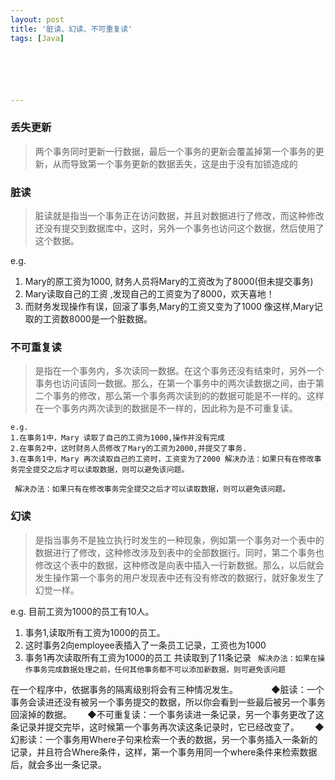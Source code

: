 ```yaml
---
layout: post
title: '脏读、幻读、不可重复读'
tags: [Java]






---
```




### 丢失更新

>两个事务同时更新一行数据，最后一个事务的更新会覆盖掉第一个事务的更新，从而导致第一个事务更新的数据丢失，这是由于没有加锁造成的
<!--more-->

### 脏读

>脏读就是指当一个事务正在访问数据，并且对数据进行了修改，而这种修改还没有提交到数据库中，这时，另外一个事务也访问这个数据，然后使用了这个数据。

e.g.        
1. Mary的原工资为1000, 财务人员将Mary的工资改为了8000(但未提交事务) 
2. Mary读取自己的工资 ,发现自己的工资变为了8000，欢天喜地！
3. 而财务发现操作有误，回滚了事务,Mary的工资又变为了1000
    像这样,Mary记取的工资数8000是一个脏数据。
### 不可重复读
>是指在一个事务内，多次读同一数据。在这个事务还没有结束时，另外一个事务也访问该同一数据。那么，在第一个事务中的两次读数据之间，由于第二个事务的修改，那么第一个事务两次读到的的数据可能是不一样的。这样在一个事务内两次读到的数据是不一样的，因此称为是不可重复读。

    e.g.
    1.在事务1中，Mary 读取了自己的工资为1000,操作并没有完成
    2.在事务2中，这时财务人员修改了Mary的工资为2000,并提交了事务.
    3.在事务1中，Mary 再次读取自己的工资时，工资变为了2000 解决办法：如果只有在修改事务完全提交之后才可以读取数据，则可以避免该问题。
``
解决办法：如果只有在修改事务完全提交之后才可以读取数据，则可以避免该问题。``
### 幻读
>是指当事务不是独立执行时发生的一种现象，例如第一个事务对一个表中的数据进行了修改，这种修改涉及到表中的全部数据行。同时，第二个事务也修改这个表中的数据，这种修改是向表中插入一行新数据。那么，以后就会发生操作第一个事务的用户发现表中还有没有修改的数据行，就好象发生了幻觉一样。

e.g. 
目前工资为1000的员工有10人。  
1. 事务1,读取所有工资为1000的员工。  
2. 这时事务2向employee表插入了一条员工记录，工资也为1000   
3. 事务1再次读取所有工资为1000的员工 共读取到了11条记录
    ``
    解决办法：如果在操作事务完成数据处理之前，任何其他事务都不可以添加新数据，则可避免该问题``



在一个程序中，依据事务的隔离级别将会有三种情况发生。　　　　
    ◆脏读：一个事务会读进还没有被另一个事务提交的数据，所以你会看到一些最后被另一个事务回滚掉的数据。　　
    ◆不可重复读：一个事务读进一条记录，另一个事务更改了这条记录并提交完毕，这时候第一个事务再次读这条记录时，它已经改变了。　　
    ◆ 幻影读：一个事务用Where子句来检索一个表的数据，另一个事务插入一条新的记录，并且符合Where条件，这样，第一个事务用同一个where条件来检索数据后，就会多出一条记录。